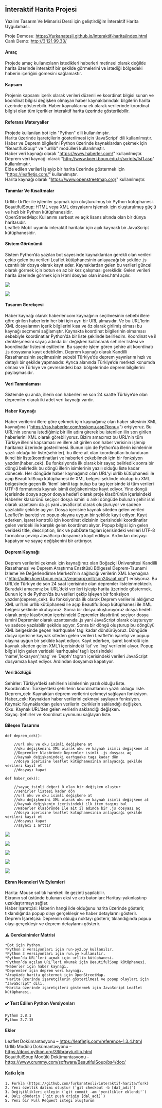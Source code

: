 ## İnteraktif Harita Projesi

Yazılım Tasarım Ve Mimarisi Dersi için geliştirdiğim İnteraktif Harita Uygulaması.

Proje Demosu: https://furkanatesli.github.io/interaktif-harita/index.html</br>
Canlı Demo: http://3.121.99.33/</br>

#### Amaç

Projede amaç kullanıcıların istedikleri haberleri metinsel olarak değilde harita üzerinde interaktif bir şekilde görmelerini ve istediği bölgedeki haberin içeriğini gömesini sağlamaktır.

#### Kapsam

Projenin kapsamı içerik olarak verileri düzenli ve koordinat bilgisi sunan ve koordinat bilgisi değişken olmayan haber kaynaklarındaki bilgilerin harita üzerinde gösterebilir. Haber kaynaklarına ek olarak verilerinde koordinat bilgisi olan tüm içerikler interaktif harita üzerinde gösterilebilir.

#### Referans Materyaller

Projede kullanılan bot için "Python" dili kullanılmıştır.</br>
Harita üzerinde işaretçilerin gösterilmesi için ‘JavaScript’ dili kullanılmıştır.</br>
Haber ve Deprem bilgilerini Python üzerinde kaynaklardan çekmek için "BeautifulSoup" ve "urllib" modülleri kullanılmıştır.</br>
Haber veri kaynağı olarak "https://www.haberler.com/" kullanılmıştır.</br>
Deprem veri kaynağı olarak "http://www.koeri.boun.edu.tr/scripts/lst1.asp" kullanılmıştır.</br>
Elde edilen verileri işleyip bir harita üzerinde göstermek için "https://leafletjs.com/" kullanılmıştır.</br>
Harita kaynağı olarak "https://www.openstreetmap.org/" kullanılmıştır.</br>

#### Tanımlar Ve Kısaltmalar

Urllib: Url’ler ile işlemler yapmak için oluşturulmuş bir Python kütüphanesi.</br>
BeautifulSoup: HTML veya XML dosyalarını işlemek için oluşturulmuş güçlü ve hızlı bir Python kütüphanesidir.</br>
OpenStreetMap: Kullanımı serbest ve açık lisans altında olan bir dünya haritasıdır.</br>
Leaflet: Mobil uyumlu interaktif haritalar için açık kaynaklı bir JavaScript kütüphanesidir.</br>

#### Sistem Görünümü

Sistem Python’da yazılan bot sayesinde kaynaklardan gerekli olan verileri çekip gelen bu verileri Leaflet kütüphanesinin anlayacağı bir şekilde .js uzantılı bir dosya olarak kayıt eder. Kaynaklardan gelen bu verileri güncel olarak görmek için botun en az bir kez çalışması gereklidir. Gelen verileri harita üzerinde görmek için Html dosyası olan index.html açılır.

![](medya/4.jpg)

![](medya/5.jpg)

#### Tasarım Gerekçesi

Haber kaynağı olarak haberler.com kaynağının seçilmesinin sebebi illere göre girilen haberlerin
her biri için ayrı bir URL almasıdır. Ve bu URL’lerin XML dosyalarının içerik bilgilerini kısa ve öz olarak girilmiş olması bu kaynağı seçmemi sağlamıştır. Kaynakta koordinat bilgilerinin olmaması sebebiyle koordinatlar Python’da bir liste şeklinde belirledim. Koordinat ve il denkleşmesini sayaç adında bir değişken kullanarak sehirler listesi ve koordinatlar listesini eşitledim. Bu sayede işlem gören şehire ait koordinatı .js dosyasına kayıt edebildim.
Deprem kaynağı olarak Kandilli Rasathanesinin seçilmesinin sebebi Türkiye’de deprem yayınlarını hızlı ve detaylı bir şekilde yapmasıdır. Ayrıca alanında Türkiye’de merkezi konumda olması ve Türkiye ve çevresindeki bazı bölgelerinde deprem bilgilerini paylaşmasıdır.

#### Veri Tanımlaması

Sistemde şu anda, illerin son haberleri ve son 24 saatte Türkiye’de olan depremler olarak iki adet veri kaynağı vardır.

#### Haber Kaynağı

Haber verilerini illere göre çekmek için kaynağımız olan haber sitesinin XML kaynağına ("https://rss.haberler.com/rsskonu.asp?konu=") erişiyoruz. Bu URL’nin sonuna istediğimiz bir ilin adını girerek bu istenilen ilin son girilen haberlerini XML olarak görebiliyoruz. Bizim amacımız bu URL’nin tüm Türkiye illerini kapsaması ve illere ait girilen son haber verisinin işlenip haritamız üzerinde gösterilmesi. Bunun için de Python’da illerin isimlerinin yazılı olduğu bir liste(sehirler), bu illere ait olan koordinatları bulunduran ikinci bir liste(koordinatlar) ve haberleri çekebilmek için bir fonksiyon yazdım(haber_cek). Bu fonksiyonda ilk olarak bir sayaç belirledik sonra bir döngü belirledik bu döngü illerin isimlerinin yazılı olduğu liste kadar dönecek. Her döngüde haber kaynağımız olan URL’yi ulrlib kütüphanesi ile açıp BeautifulSoup kütüphanesi ile XML belgesi şeklinde okutup bu XML belgesinde geçen ilk ‘item’ isimli tagı bulup bu tag içerisinde ki tüm verileri UTF-8 formatında kaynak isimli değişkenimize kayıt ediyor. Yine döngü içerisinde dosya açıyor dosya hedefi olarak proje klasörünün içerisindeki Haberler klasörünü seçiyor dosya ismini o anki döngüde bulunan şehir ismi olarak uzantısını da .js yani JavaScript olarak oluşturuyor ve sadece yazılabilir şekilde açıyor. Dosya içerisine kaynak siteden gelen verileri Leaflet’in işaretçi ve popup olayına uygun bir şekilde kayıt ediyor. Kayıt ederken, işaret kontrolü için koordinat dizisinin içerisindeki koordinatlar gelen verideki ile karşılık gelen koordinatı alıyor. Popup bilgisi için gelen verideki title, description, link ve pubDate tagları içerisindeki verileri UTF-8 formatına çevirip JavaScrip dosyamıza kayıt ediliyor. Ardından dosyayı kapatıyor ve sayaç değişkenini bir arttırıyor.

#### Deprem Kaynağı

Deprem verilerini çekmek için kaynağımız olan Boğaziçi Üniversitesi Kandilli Rasathanesi ve Deprem Araştırma Enstitüsü Bölgesel Deprem-Tsunami İzleme Ve Değerlendirme Merkezi’nin sağladığı verilerin XML kaynağına ("http://udim.koeri.boun.edu.tr/zeqmap/xmlt/son24saat.xml") erişiyoruz. Bu URL’de Türkiye de son 24 saat içerisinde olan depremler listelenmektedir. Buradaki amacımız bu URL’deki verileri işleyip harita üzerinde göstermek. Bunun için de Python’da bu verileri çekip işleyen bir fonksiyon yazdım(deprem_cek). Bu fonksiyonda ilk olarak Deprem verilerini aldığımız XML url’sini urllib kütüphanesi ile açıp BeautifulSoup kütüphanesi ile XML belgesi şeklinde okutuyoruz. Sonra bir dosya oluşturuyoruz dosya hedefi olarak proje klasörünün içerisindeki Depremler klasörünü seçiyor dosya ismini Depremler olarak uzantısınıda .js yani JavaScript olarak oluşturuyor ve sadece yazılabilir şekilde açıyor. Sonra bir döngü oluşturup bu döngüyü XML belgesinde geçen ‘earhquake’ tagı kadar döndürüyoruz. Döngüde dosya içerisine kaynak siteden gelen verileri Leaflet’in işaretçi ve popup olayına uygun bir şekilde kayıt ediyor.
Kayıt ederken, işaret kontrolü için kaynak siteden gelen XML’i içerisindeki ‘lat’ ve ‘lng’ verilerini alıyor. Popup bilgisi için gelen verideki ‘earhquake’ tag’ı içerisindeki ‘name’,’lokasyon’,’mag’ ve ‘Depth’ tagrarı içerisindeki verileri JavaScript dosyamıza kayıt ediyor. Ardından dosyamızı kapatıyor.

#### Veri Sözlüğü

Sehirler: Türkiye’deki sehirlerin isimlerinin yazılı olduğu liste.</br>
Koordinatlar: Türkiye’deki şehirlerin koordinatlarının yazılı olduğu liste.</br>
Deprem_cek: Kaynaktan deprem verilerini çekmeyi sağlayan fonksiyon.</br>
Haber_cek: Kaynaktan haber verilerini çekmeyi saylayan fonksiyon.</br>
Kaynak: Kaynaklardan gelen verilerin içeriklerin saklandığı değişken.</br>
Oku: Kaynak URL’den gelen verilerin saklandığı değişken.</br>
Sayaç: Şehirler ve Koordinat uyumunu sağlayan liste.</br>

#### Bileşen Tasarımı
```
def deprem_cek():

	//url oku ve oku isimli değişkene at
	//oku değişkenini XML olarak oku ve kaynak isimli değişkene at	
	//Depremler klasöründe Depremler isimli .js dosyası aç	
	//kaynak değişkenindeki earhquake tagı kadar dön	
	//dosya içerisine leaflet kütüphanesinin anlayacağı şekilde verileri kayıt et	
	//dosyayı kapat	
```
```
def haber_cek():

	//sayaç isimli değeri 0 olan bir değişken oluştur
	//sehirler listesi kadar dön
	//url oku ve oku isimli değişkene at
	//oku değişkenini XML olarak oku ve kaynak isimli değişkene at
	//kaynak değişkenin içerisindeki ilk item tagını bul
	//Haberler klasöründe İle ait il adında bir .js dosyası aç
	//dosya içerisine leaflet kütüphanesinin anlayacağı şekilde verileri kayıt et
	//dosyayı kapat
	//sayacı 1 arttır
```
![](medya/6.png)

![](medya/7.png)

![](medya/8.png)

![](medya/9.png)

![](medya/10.png)

#### Ekran Nesneleri Ve Eylemleri

Harita: Mouse sol tık hareketi ile gezinti yapılabilir.</br>
Ekranın sol üstünde bulunan eksi ve artı butonları: Haritayı yakınlaştırıp uzaklaştırmayı sağlar.</br>
Haber İşaretçisi: Haberin hangi ilde olduğunu harita üzerinde gösterir, tıklandığında popup olayı gerçekleşir ve haber detaylarını gösterir.</br>
Deprem İşaretçisi: Depremin olduğu noktayı gösterir, tıklandığında popup olayı gerçekleşir ve deprem detaylarını gösterir.</br>

#### :warning: Gereksinimler Matrisi
```
*Bot için Python.
*Python 2 versiyonları için run-py2.py kullanılır.
*Python 3 versiyonları için run.py kullanılır.
*Python’da URL’leri açmak için urllib kütüphanesi.
*Python’da açılan URL’leri okumak için BeautifulSoup kütüphanesi.
*Haberler için haber kaynağı.
*Depremler için deprem veri kaynağı.
*Arayüzde harita göstermek için OpenStreetMap.
*Harita üzerinde işaretçilerin gösterilmesi ve popup olayları için "JavaScript" dili.
*Harita üzerinde işaretçileri göstermek için JavaScript Leaflet kütüphanesi.

```
#### :heavy_check_mark: Test Edilen Python Versiyonları
```
Python 3.8.1
Python 2.7.15
```

#### Ekler

Leaflet Dokümantasyonu – https://leafletjs.com/reference-1.3.4.html</br>
Urllib Modülü Dokümantasyonu – https://docs.python.org/3/library/urllib.html</br>
BeautifulSoup Modülü Dokümantasyonu – https://www.crummy.com/software/BeautifulSoup/bs4/doc/</br>

#### Katkı İçin

	1. Forkla (https://github.com/furkanatesli/interaktif-harita/fork)
	2. Yeni özellik dalını oluştur (`git checkout -b [dal_adi]`)
	3. Değişiklikleri ekleyin (`git commit -am 'yenilikler eklendi'`)
	4. Dalı gönderin (`git push origin [dal_adi]`)
	5. Yeni bir Pull Request isteği oluşturun
